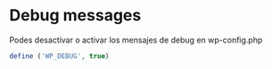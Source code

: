 


# Debug messages

Podes desactivar o activar los mensajes de debug en wp-config.php

```php
define ('WP_DEBUG', true)
```
<!--stackedit_data:
eyJoaXN0b3J5IjpbLTEzMjc2NjcyMDIsNjIxMTAyMTgyXX0=
-->